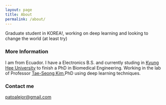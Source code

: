 ```yaml
---
layout: page
title: About
permalink: /about/
---
```


Graduate student in KOREA!, working on deep learning and looking to change the world (at least try)

### More Information

I am from Ecuador. I have a Electronics B.S. and currently studing in [Kyung Hee University](http://bioimage.khu.ac.kr/new/) to finish a PhD in Biomedical Engineering. Working in the lab of Professor [Tae-Seong Kim](http://web.khu.ac.kr/~tskim/),PhD using deep learning techniques. 

### Contact me

[patoalejor@gmail.com](mailto:patoalejor@gmail.com)
